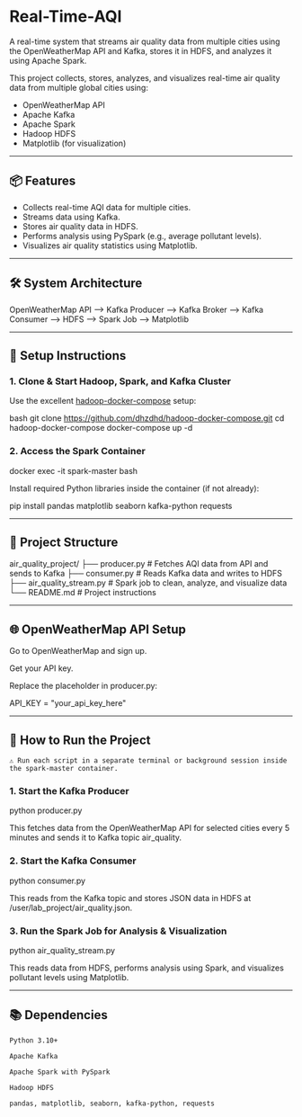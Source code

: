 # Real-Time-AQI
A real-time system that streams air quality data from multiple cities using the OpenWeatherMap API and Kafka, stores it in HDFS, and analyzes it using Apache Spark.


This project collects, stores, analyzes, and visualizes real-time air quality data from multiple global cities using:

- OpenWeatherMap API  
- Apache Kafka  
- Apache Spark  
- Hadoop HDFS  
- Matplotlib (for visualization)

---

## 📦 Features

- Collects real-time AQI data for multiple cities.
- Streams data using Kafka.
- Stores air quality data in HDFS.
- Performs analysis using PySpark (e.g., average pollutant levels).
- Visualizes air quality statistics using Matplotlib.

---

## 🛠️ System Architecture
OpenWeatherMap API --> Kafka Producer --> Kafka Broker --> Kafka Consumer --> HDFS --> Spark Job --> Matplotlib


---

## 🔧 Setup Instructions

### 1. Clone & Start Hadoop, Spark, and Kafka Cluster

Use the excellent [hadoop-docker-compose](https://github.com/dhzdhd/hadoop-docker-compose) setup:

bash
git clone https://github.com/dhzdhd/hadoop-docker-compose.git
cd hadoop-docker-compose
docker-compose up -d 

### 2. Access the Spark Container

docker exec -it spark-master bash

Install required Python libraries inside the container (if not already):

pip install pandas matplotlib seaborn kafka-python requests

---

## 📁 Project Structure

air_quality_project/
├── producer.py             # Fetches AQI data from API and sends to Kafka
├── consumer.py             # Reads Kafka data and writes to HDFS
├── air_quality_stream.py   # Spark job to clean, analyze, and visualize data
└── README.md               # Project instructions

---

## 🌐 OpenWeatherMap API Setup

Go to OpenWeatherMap and sign up.

Get your API key.

Replace the placeholder in producer.py:

API_KEY = "your_api_key_here"

---

## 🚀 How to Run the Project

    ⚠️ Run each script in a separate terminal or background session inside the spark-master container.

### 1. Start the Kafka Producer

python producer.py

This fetches data from the OpenWeatherMap API for selected cities every 5 minutes and sends it to Kafka topic air_quality.
### 2. Start the Kafka Consumer

python consumer.py

This reads from the Kafka topic and stores JSON data in HDFS at /user/lab_project/air_quality.json.
### 3. Run the Spark Job for Analysis & Visualization

python air_quality_stream.py

This reads data from HDFS, performs analysis using Spark, and visualizes pollutant levels using Matplotlib.

---

## 📚 Dependencies

    Python 3.10+

    Apache Kafka

    Apache Spark with PySpark

    Hadoop HDFS

    pandas, matplotlib, seaborn, kafka-python, requests




